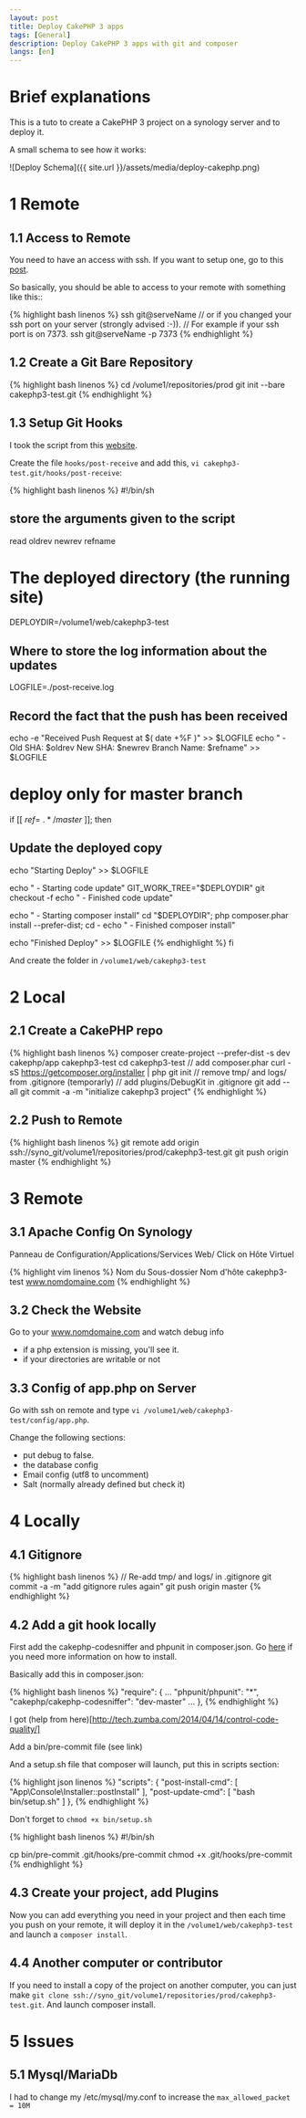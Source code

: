 ```yaml
---
layout: post
title: Deploy CakePHP 3 apps
tags: [General]
description: Deploy CakePHP 3 apps with git and composer
langs: [en]
---
```


Brief explanations
==================

This is a tuto to create a CakePHP 3 project on a synology server and to deploy it.

A small schema to see how it works:

![Deploy Schema]({{ site.url }}/assets/media/deploy-cakephp.png)


1 Remote
========

1.1 Access to Remote
--------------------

You need to have an access with ssh. If you want to setup one, go
to this [post](http://cake17.github.io/2014/10/15/ssh-keys.html).

So basically, you should be able to access to your remote with something like this::

{% highlight bash linenos %}
ssh git@serveName
// or if you changed your ssh port on your server (strongly advised :-)).
// For example if your ssh port is on 7373.
ssh git@serveName -p 7373
{% endhighlight %}

1.2 Create a Git Bare Repository
--------------------------------

{% highlight bash linenos %}
cd /volume1/repositories/prod
git init --bare cakephp3-test.git
{% endhighlight %}

1.3 Setup Git Hooks
-------------------

I took the script from this [website](http://www.sitepoint.com/one-click-app-deployment-server-side-git-hooks).

Create the file `hooks/post-receive` and add this,
`vi cakephp3-test.git/hooks/post-receive`:

{% highlight bash linenos %}
#!/bin/sh
## store the arguments given to the script
read oldrev newrev refname

# The deployed directory (the running site)
DEPLOYDIR=/volume1/web/cakephp3-test

## Where to store the log information about the updates
LOGFILE=./post-receive.log

##  Record the fact that the push has been received
echo -e "Received Push Request at $( date +%F )" >> $LOGFILE
echo " - Old SHA: $oldrev New SHA: $newrev Branch Name: $refname" >> $LOGFILE

# deploy only for master branch
if [[ $ref =~ .*/master$ ]];
then
  ## Update the deployed copy
  echo "Starting Deploy" >> $LOGFILE

  echo " - Starting code update"
  GIT_WORK_TREE="$DEPLOYDIR" git checkout -f
  echo " - Finished code update"

  echo " - Starting composer install"
  cd "$DEPLOYDIR"; php composer.phar install --prefer-dist; cd -
  echo " - Finished composer install"

  echo "Finished Deploy" >> $LOGFILE
  {% endhighlight %}
fi

And create the folder in `/volume1/web/cakephp3-test`


2 Local
========

2.1 Create a CakePHP repo
-------------------------

{% highlight bash linenos %}
composer create-project --prefer-dist -s dev cakephp/app cakephp3-test
cd cakephp3-test
// add composer.phar
curl -sS https://getcomposer.org/installer | php
git init
// remove tmp/ and logs/ from .gitignore (temporarly)
// add plugins/DebugKit in .gitignore
git add --all
git commit -a -m "initialize cakephp3 project"
{% endhighlight %}

2.2 Push to Remote
------------------

{% highlight bash linenos %}
git remote add origin ssh://syno_git/volume1/repositories/prod/cakephp3-test.git
git push origin master
{% endhighlight %}


3 Remote
=========

3.1 Apache Config On Synology
-----------------------------

Panneau de Configuration/Applications/Services Web/
Click on Hôte Virtuel

{% highlight vim linenos %}
Nom du Sous-dossier		Nom d'hôte
cakephp3-test 	www.nomdomaine.com
{% endhighlight %}

3.2 Check the Website
---------------------

Go to your www.nomdomaine.com and watch debug info
- if a php extension is missing, you'll see it.
- if your directories are writable or not


3.3 Config of app.php on Server
-------------------------------

Go with ssh on remote and type `vi /volume1/web/cakephp3-test/config/app.php`.

Change the following sections:
- put debug to false.
- the database config
- Email config (utf8 to uncomment)
- Salt (normally already defined but check it)


4 Locally
==========

4.1 Gitignore
-------------

{% highlight bash linenos %}
// Re-add tmp/ and logs/ in .gitignore
git commit -a -m "add gitignore rules again"
git push origin master
{% endhighlight %}

4.2 Add a git hook locally
--------------------------

First add the cakephp-codesniffer and phpunit in composer.json.
Go [here](http://cake17.github.io/2014/10/15/tips-cakephp3.html) if you need more information on how to install.

Basically add this in composer.json:

{% highlight bash linenos %}
"require": {
  ...
  "phpunit/phpunit": "*",
  "cakephp/cakephp-codesniffer": "dev-master"
  ...
},
{% endhighlight %}

I got (help from here)[http://tech.zumba.com/2014/04/14/control-code-quality/]

Add a bin/pre-commit file (see link)

And a setup.sh file that composer will launch, put this in scripts section:

{% highlight json linenos %}
"scripts": {
  "post-install-cmd": [
    "App\\Console\\Installer::postInstall"
  ],
  "post-update-cmd": [
    "bash bin/setup.sh"
  ]
},
{% endhighlight %}

Don't forget to `chmod +x bin/setup.sh`

{% highlight bash linenos %}
#!/bin/sh

cp bin/pre-commit .git/hooks/pre-commit
chmod +x .git/hooks/pre-commit
{% endhighlight %}

4.3 Create your project, add Plugins
------------------------------------

Now you can add everything you need in your project and then each time you push on your remote, it will deploy it in the `/volume1/web/cakephp3-test` and launch a `composer install`.

4.4 Another computer or contributor
-----------------------------------

If you need to install a copy of the project on another computer, you can just make `git clone ssh://syno_git/volume1/repositories/prod/cakephp3-test.git`.
And launch composer install.

5 Issues
========

5.1 Mysql/MariaDb
-----------------

I had to change my /etc/mysql/my.conf to increase the `max_allowed_packet = 10M`
